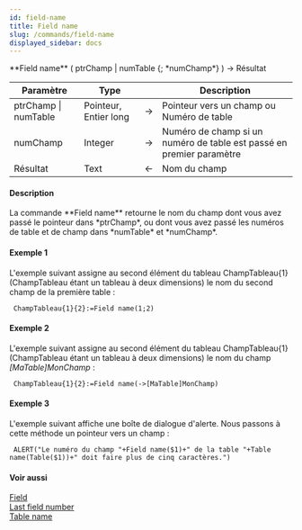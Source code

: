 ```yaml
---
id: field-name
title: Field name
slug: /commands/field-name
displayed_sidebar: docs
---
```


<!--REF #_command_.Field name.Syntax-->**Field name** ( ptrChamp | numTable {; *numChamp*} ) -> Résultat<!-- END REF-->
<!--REF #_command_.Field name.Params-->
| Paramètre | Type |  | Description |
| --- | --- | --- | --- |
| ptrChamp &#124; numTable | Pointeur, Entier long | &#8594;  | Pointeur vers un champ ou Numéro de table |
| numChamp | Integer | &#8594;  | Numéro de champ si un numéro de table est passé en premier paramètre |
| Résultat | Text | &#8592; | Nom du champ |

<!-- END REF-->

#### Description 

<!--REF #_command_.Field name.Summary-->La commande **Field name** retourne le nom du champ dont vous avez passé le pointeur dans *ptrChamp*, ou dont vous avez passé les numéros de table et de champ dans *numTable* et *numChamp*.<!-- END REF-->

#### Exemple 1 

L'exemple suivant assigne au second élément du tableau ChampTableau{1} (ChampTableau étant un tableau à deux dimensions) le nom du second champ de la première table :

```4d
 ChampTableau{1}{2}:=Field name(1;2)
```

#### Exemple 2 

L'exemple suivant assigne au second élément du tableau ChampTableau{1} (ChampTableau étant un tableau à deux dimensions) le nom du champ *\[MaTable\]MonChamp* :

```4d
 ChampTableau{1}{2}:=Field name(->[MaTable]MonChamp)
```

#### Exemple 3 

L'exemple suivant affiche une boîte de dialogue d'alerte. Nous passons à cette méthode un pointeur vers un champ : 

```4d
 ALERT("Le numéro du champ "+Field name($1)+" de la table "+Table name(Table($1))+" doit faire plus de cinq caractères.")
```

#### Voir aussi 

[Field](field.md)  
[Last field number](last-field-number.md)  
[Table name](table-name.md)  